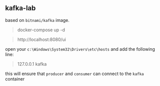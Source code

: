 ## kafka-lab

based on `bitnami/kafka` image.

> docker-compose up -d

> http://localhost:8080/ui


open your `c:\Windows\System32\Drivers\etc\hosts` and add the following line:

> 127.0.0.1 kafka

this will ensure that `producer` and `consumer` can connect to the `kafka` container
